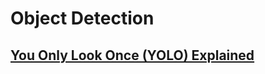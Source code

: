 # Object Detection

## [You Only Look Once (YOLO) Explained](https://www.datacamp.com/blog/yolo-object-detection-explained)

